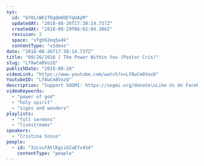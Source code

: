 ```yaml
---
sys:
  id: "6Y0LcWb1TOgQm0OEYqUAyM"
  updatedAt: "2018-08-26T17:38:14.737Z"
  createdAt: "2018-08-29T06:02:04.386Z"
  revision: 2
  space: "vfgh62eq5a4k"
  contentType: "videos"
date: "2018-08-26T17:38:14.737Z"
title: "08/26/2018 | The Power Within You (Pastor Cris)"
slug: "Lf8wCm8VozQ"
publishDate: "2018-08-28"
videoLink: "https://www.youtube.com/watch?v=Lf8wCm8VozQ"
YoutubeID: "Lf8wCm8VozQ"
description: "Support SOGMI: https://sogmi.org/donate\nLike Us On Facebook: https://facebook.com/sonsofgodministries\n\nSons of God Ministries International is dedicated to discipling God's people and empowering the Body of Christ to take their post in the Kingdom. \"For as many as are led by the Spirit of God these are the sons of God\" (Romans 8:14)"
videoKeywords:
  - "power of god"
  - "holy spirit"
  - "signs and wonders"
playlists:
  - "full sermons"
  - "livestreams"
speakers:
  - "Cristina Sosso"
people:
  - id: "3zLvufAtlKgiiGIaEYs4S4"
    contentType: "people"
---
```

